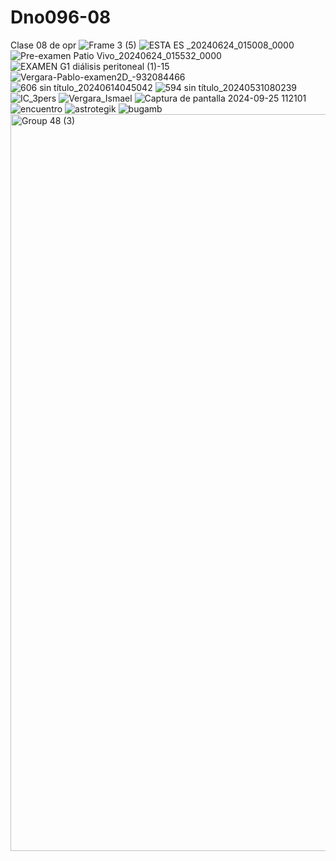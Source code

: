 # Dno096-08
Clase 08 de opr
![Frame 3 (5)](https://github.com/user-attachments/assets/09447647-49fe-4eac-b4a4-a17e37045396)
![ESTA ES _20240624_015008_0000](https://github.com/user-attachments/assets/052ab215-a23f-482e-9e44-6306475062dd)
![Pre-examen Patio Vivo_20240624_015532_0000](https://github.com/user-attachments/assets/008b4779-3770-4082-9b61-fa6312f10489)
![EXAMEN G1 diálisis peritoneal (1)-15](https://github.com/user-attachments/assets/7867b00a-4ff6-44fa-9a62-2a8dcd312542)
![Vergara-Pablo-examen2D_-932084466](https://github.com/user-attachments/assets/fe83b079-1e1d-46a0-a505-f6c8c61e29da)
![606 sin título_20240614045042](https://github.com/user-attachments/assets/e351518b-8352-40f7-af1d-7100dd01bc4d)
![594 sin título_20240531080239](https://github.com/user-attachments/assets/e1dc02d2-331d-47ed-857a-9de8018a869e)
![IC_3pers](https://github.com/user-attachments/assets/c18d4396-6ed8-48de-8829-93dd310b56c2)
![Vergara_Ismael](https://github.com/user-attachments/assets/faeba15e-526e-4f59-a5d8-7a64a0e868c9)
![Captura de pantalla 2024-09-25 112101](https://github.com/user-attachments/assets/bc610c42-bbc4-40d0-8851-ff4a3a21a6fd)
![encuentro](https://github.com/user-attachments/assets/2cdccb43-bc33-4f6d-9b7e-cd1ea7180de6)
![astrotegik](https://github.com/user-attachments/assets/f32a17e2-bba1-44a4-a355-0c8fe8fbc605)
![bugamb](https://github.com/user-attachments/assets/9f5a45dc-beb8-482f-af67-9d311d1be416)
<img width="1179" alt="Group 48 (3)" src="https://github.com/user-attachments/assets/c0c70c7c-868d-4d1a-8f1c-18539f30a5e6">
